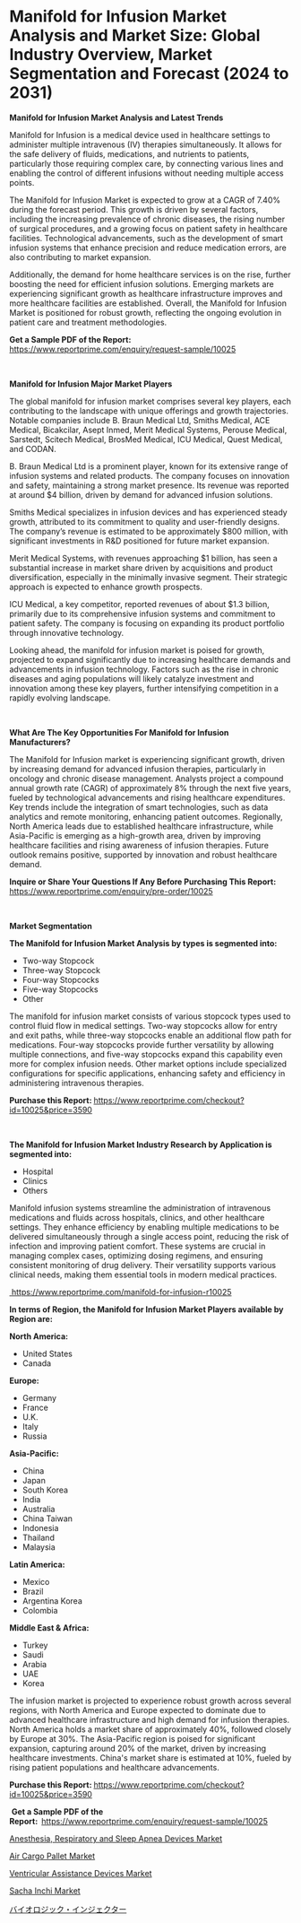 <p><h1>Manifold for Infusion Market Analysis and Market Size: Global Industry Overview, Market Segmentation and Forecast (2024 to 2031)</h1></p><p><strong>Manifold for Infusion Market Analysis and Latest Trends</strong></p>
<p><p>Manifold for Infusion is a medical device used in healthcare settings to administer multiple intravenous (IV) therapies simultaneously. It allows for the safe delivery of fluids, medications, and nutrients to patients, particularly those requiring complex care, by connecting various lines and enabling the control of different infusions without needing multiple access points.</p><p>The Manifold for Infusion Market is expected to grow at a CAGR of 7.40% during the forecast period. This growth is driven by several factors, including the increasing prevalence of chronic diseases, the rising number of surgical procedures, and a growing focus on patient safety in healthcare facilities. Technological advancements, such as the development of smart infusion systems that enhance precision and reduce medication errors, are also contributing to market expansion.</p><p>Additionally, the demand for home healthcare services is on the rise, further boosting the need for efficient infusion solutions. Emerging markets are experiencing significant growth as healthcare infrastructure improves and more healthcare facilities are established. Overall, the Manifold for Infusion Market is positioned for robust growth, reflecting the ongoing evolution in patient care and treatment methodologies.</p></p>
<p><strong>Get a Sample PDF of the Report:&nbsp;</strong> <a href="https://www.reportprime.com/enquiry/request-sample/10025">https://www.reportprime.com/enquiry/request-sample/10025</a></p>
<p>&nbsp;</p>
<p><strong>Manifold for Infusion Major Market Players</strong></p>
<p><p>The global manifold for infusion market comprises several key players, each contributing to the landscape with unique offerings and growth trajectories. Notable companies include B. Braun Medical Ltd, Smiths Medical, ACE Medical, Bicakcilar, Asept Inmed, Merit Medical Systems, Perouse Medical, Sarstedt, Scitech Medical, BrosMed Medical, ICU Medical, Quest Medical, and CODAN.</p><p>B. Braun Medical Ltd is a prominent player, known for its extensive range of infusion systems and related products. The company focuses on innovation and safety, maintaining a strong market presence. Its revenue was reported at around $4 billion, driven by demand for advanced infusion solutions.</p><p>Smiths Medical specializes in infusion devices and has experienced steady growth, attributed to its commitment to quality and user-friendly designs. The company’s revenue is estimated to be approximately $800 million, with significant investments in R&D positioned for future market expansion.</p><p>Merit Medical Systems, with revenues approaching $1 billion, has seen a substantial increase in market share driven by acquisitions and product diversification, especially in the minimally invasive segment. Their strategic approach is expected to enhance growth prospects.</p><p>ICU Medical, a key competitor, reported revenues of about $1.3 billion, primarily due to its comprehensive infusion systems and commitment to patient safety. The company is focusing on expanding its product portfolio through innovative technology.</p><p>Looking ahead, the manifold for infusion market is poised for growth, projected to expand significantly due to increasing healthcare demands and advancements in infusion technology. Factors such as the rise in chronic diseases and aging populations will likely catalyze investment and innovation among these key players, further intensifying competition in a rapidly evolving landscape.</p></p>
<p>&nbsp;</p>
<p><strong>What Are The Key Opportunities For Manifold for Infusion Manufacturers?</strong></p>
<p><p>The Manifold for Infusion market is experiencing significant growth, driven by increasing demand for advanced infusion therapies, particularly in oncology and chronic disease management. Analysts project a compound annual growth rate (CAGR) of approximately 8% through the next five years, fueled by technological advancements and rising healthcare expenditures. Key trends include the integration of smart technologies, such as data analytics and remote monitoring, enhancing patient outcomes. Regionally, North America leads due to established healthcare infrastructure, while Asia-Pacific is emerging as a high-growth area, driven by improving healthcare facilities and rising awareness of infusion therapies. Future outlook remains positive, supported by innovation and robust healthcare demand.</p></p>
<p><strong>Inquire or Share Your Questions If Any Before Purchasing This Report:</strong> <a href="https://www.reportprime.com/enquiry/pre-order/10025">https://www.reportprime.com/enquiry/pre-order/10025</a></p>
<p>&nbsp;</p>
<p><strong>Market Segmentation</strong></p>
<p><strong>The Manifold for Infusion Market Analysis by types is segmented into:</strong></p>
<p><ul><li>Two-way Stopcock</li><li>Three-way Stopcock</li><li>Four-way Stopcocks</li><li>Five-way Stopcocks</li><li>Other</li></ul></p>
<p><p>The manifold for infusion market consists of various stopcock types used to control fluid flow in medical settings. Two-way stopcocks allow for entry and exit paths, while three-way stopcocks enable an additional flow path for medications. Four-way stopcocks provide further versatility by allowing multiple connections, and five-way stopcocks expand this capability even more for complex infusion needs. Other market options include specialized configurations for specific applications, enhancing safety and efficiency in administering intravenous therapies.</p></p>
<p><strong>Purchase this Report:&nbsp;</strong><a href="https://www.reportprime.com/checkout?id=10025&price=3590">https://www.reportprime.com/checkout?id=10025&price=3590</a></p>
<p>&nbsp;</p>
<p><strong>The Manifold for Infusion Market Industry Research by Application is segmented into:</strong></p>
<p><ul><li>Hospital</li><li>Clinics</li><li>Others</li></ul></p>
<p><p>Manifold infusion systems streamline the administration of intravenous medications and fluids across hospitals, clinics, and other healthcare settings. They enhance efficiency by enabling multiple medications to be delivered simultaneously through a single access point, reducing the risk of infection and improving patient comfort. These systems are crucial in managing complex cases, optimizing dosing regimens, and ensuring consistent monitoring of drug delivery. Their versatility supports various clinical needs, making them essential tools in modern medical practices.</p></p>
<p><a href="https://www.reportprime.com/manifold-for-infusion-r10025">&nbsp;https://www.reportprime.com/manifold-for-infusion-r10025</a></p>
<p><strong>In terms of Region, the Manifold for Infusion Market Players available by Region are:</strong></p>
<p>
    <p> <strong> North America: </strong>
        <ul>
            <li>United States</li>
            <li>Canada</li>
        </ul>
        </p> 
    <p> <strong> Europe: </strong>
        <ul>
            <li>Germany</li>
            <li>France</li>
            <li>U.K.</li>
            <li>Italy</li>
            <li>Russia</li>
        </ul>
        </p> 
    <p> <strong> Asia-Pacific: </strong>
        <ul>
            <li>China</li>
            <li>Japan</li>
            <li>South Korea</li>
            <li>India</li>
            <li>Australia</li>
            <li>China Taiwan</li>
            <li>Indonesia</li>
            <li>Thailand</li>
            <li>Malaysia</li>
        </ul>
        </p> 
    <p> <strong> Latin America: </strong>
        <ul>
            <li>Mexico</li>
            <li>Brazil</li>
            <li>Argentina Korea</li>
            <li>Colombia</li>
        </ul>
        </p> 
    <p> <strong> Middle East & Africa: </strong>
        <ul>
            <li>Turkey</li>
            <li>Saudi</li>
            <li>Arabia</li>
            <li>UAE</li>
            <li>Korea</li>
        </ul>
    </p>
    </p>
<p><p>The infusion market is projected to experience robust growth across several regions, with North America and Europe expected to dominate due to advanced healthcare infrastructure and high demand for infusion therapies. North America holds a market share of approximately 40%, followed closely by Europe at 30%. The Asia-Pacific region is poised for significant expansion, capturing around 20% of the market, driven by increasing healthcare investments. China's market share is estimated at 10%, fueled by rising patient populations and healthcare advancements.</p></p>
<p><strong>Purchase this Report: </strong><a href="https://www.reportprime.com/checkout?id=10025&price=3590">https://www.reportprime.com/checkout?id=10025&price=3590</a></p>
<p>&nbsp;<strong>Get a Sample PDF of the Report:&nbsp;&nbsp;</strong><a href="https://www.reportprime.com/enquiry/request-sample/10025">https://www.reportprime.com/enquiry/request-sample/10025</a></p>
<p><strong></strong></p>
<p><p><a href="https://medium.com/@jacob.gibson4568/the-anesthesia-respiratory-and-sleep-apnea-devices-market-prioritizes-cost-control-and-8d77e395dfbf">Anesthesia, Respiratory and Sleep Apnea Devices Market</a></p><p><a href="https://www.linkedin.com/pulse/air-cargo-pallet-market-size-share-analysis-growth-trends-gv9ce?trackingId=65hToasLQeyRHBpc7c%2BB7Q%3D%3D">Air Cargo Pallet Market</a></p><p><a href="https://medium.com/@jacob.gibson4568/the-global-ventricular-assistance-devices-market-is-at-the-forefront-of-innovation-driving-rapid-5b169a7ec826">Ventricular Assistance Devices Market</a></p><p><a href="https://www.linkedin.com/pulse/how-regions-adapting-sacha-inchi-market-global-trends-overview-mlcjf?trackingId=%2BbLy2ZukQJmYybNFae955Q%3D%3D">Sacha Inchi Market</a></p><p><a href="https://medium.com/@mayeuwjvassey/biologic-injectors-market-%E3%81%AF-%E3%82%B3%E3%82%B9%E3%83%88%E7%AE%A1%E7%90%86%E3%81%A8%E5%8A%B9%E7%8E%87%E5%90%91%E4%B8%8A%E3%82%92%E5%84%AA%E5%85%88%E3%81%97%E3%81%BE%E3%81%99-%E3%81%95%E3%82%89%E3%81%AB-%E5%A0%B1%E5%91%8A%E6%9B%B8%E3%81%AF%E5%B8%82%E5%A0%B4%E3%81%AE%E9%9C%80%E8%A6%81%E9%9D%A2%E3%81%A8%E4%BE%9B%E7%B5%A6%E9%9D%A2%E3%81%AE%E4%B8%A1%E6%96%B9%E3%82%92%E3%82%AB%E3%83%90%E3%83%BC%E3%81%97%E3%81%A6%E3%81%84%E3%81%BE%E3%81%99-biologic-injectors-d40e2c58e5c0?postPublishedType=initial">バイオロジック・インジェクター</a></p></p>